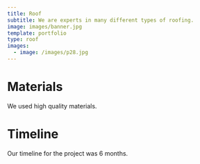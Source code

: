 ```yaml
---
title: Roof
subtitle: We are experts in many different types of roofing.
image: images/banner.jpg
template: portfolio
type: roof
images:
  - image: /images/p28.jpg
---
```


# Materials

We used high quality materials.

# Timeline

Our timeline for the project was 6 months.
